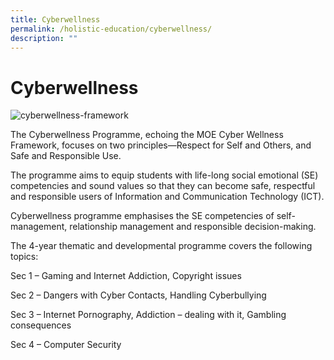 ```yaml
---
title: Cyberwellness
permalink: /holistic-education/cyberwellness/
description: ""
---
```

# Cyberwellness


![cyberwellness-framework](https://tanglinsec.moe.edu.sg/wp-content/uploads//wp-content/uploads/2013/04/cyberwellness-framework.jpg)

The Cyberwellness Programme, echoing the MOE Cyber Wellness Framework, focuses on two principles—Respect for Self and Others, and Safe and Responsible Use.

The programme aims to equip students with life-long social emotional (SE) competencies and sound values so that they can become safe, respectful and responsible users of Information and Communication Technology (ICT).

Cyberwellness programme emphasises the SE competencies of self-management, relationship management and responsible decision-making.

The 4-year thematic and developmental programme covers the following topics:

Sec 1 – Gaming and Internet Addiction, Copyright issues

Sec 2 – Dangers with Cyber Contacts, Handling Cyberbullying

Sec 3 – Internet Pornography, Addiction – dealing with it, Gambling consequences

Sec 4 – Computer Security